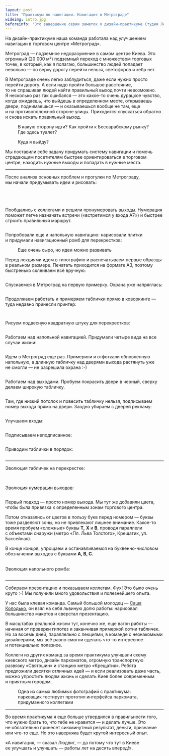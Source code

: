 ```yaml
---
layout: post
title: "Практикум по навигации. Навигация в Метрограде"
wideimg: intro.jpg
beforeinfo: 'Это завершение серии заметок о дизайн-практикуме Студии Лебедева. См. также: <a href="/blog/navigation-workshop/">день 1</a>, <a href="/blog/navigation-workshop-2/">дни 2–3</a>, <a href="/blog/navigation-workshop-3/">дни 4–8</a>.'
---
```


<p class="headline">На дизайн-практикуме наша команда работала над улучшением навигации в торговом центре «Метроград».</p>

Метроград — подземное недоразумение в самом центре Киева. Это огромный (20 000 м²) подземный переход с множеством торговых точек, в который, как я полагаю, большинство людей попадает невольно — по верху дорогу перейти нельзя, светофоров и зебр нет.

В Метрограде очень легко заблудиться, даже если нужно просто перейти дорогу. А если надо пройти большое расстояние, то не спрашивая людей найти правильный выход почти невозможно. Я несколько раз так ошибался — это какое-то очень дурацкое чувство, когда ожидаешь, что выйдешь в определенном месте, открываешь двери, поднимаешься — и оказываешься вообще не там, еще и на противоположной стороне улицы. Приходится спускаться обратно и снова искать правильный выход.

<!-- more -->

<figure>
  <img src="/i/metrograd/where-am-i.jpg" alt="">
  <figcaption>В какую сторону идти? Как пройти к Бессарабскому рынку? Где здесь туалет?</figcaption>
</figure>

<figure>
  <img src="/i/metrograd/exit.jpg" alt="">
  <figcaption>Куда я выйду?</figcaption>
</figure>

Мы поставили себе задачу придумать систему навигации и помочь страдающим посетителям быстрее ориентироваться в торговом центре, находить нужные выходы и попадать в нужные места.

* * *

После анализа основных проблем и прогулки по Метрограду, мы начали придумывать идеи и рисовать:

<figure>
  <img src="/i/metrograd/sketches.jpg" alt="">
</figure>

<figure>
  <img src="/i/metrograd/sketches-2.jpg" alt="">
</figure>

<figure>
  <img src="/i/metrograd/idea-route.jpg" alt="">
</figure>

<figure>
  <img src="/i/metrograd/exits.jpg" alt="">
</figure>

Пообщались с коллегами и решили пронумеровать выходы. Нумерация поможет легче назначать встречи («встретимся у входа A7») и быстрее строить правильный маршрут.

<figure>
  <img src="/i/metrograd/map.png" alt="">
</figure>


Попробовали еще и напольную навигацию: нарисовали плитки и придумали навигационный ромб для перекрестков:

<figure>
  <img src="/i/metrograd/floor.jpg" alt="">
  <figcaption>Еще очень сыро, но идеи можно развивать</figcaption>
</figure>


Перед лекциями идем в типографию и распечатываем первые образцы в реальном размере. Печатать приходится на формате А3, поэтому быстренько склеиваем всё вручную:

<figure>
  <img src="/i/metrograd/testing.jpg" alt="">
</figure>

Спускаемся в Метроград на первую примерку. Охрана уже напряглась:

<figure>
  <img src="/i/metrograd/trying-on.jpg" alt="">
</figure>

Продолжаем работать и примеряем таблички прямо в коворкинге — туда недавно принесли принтер:

<figure>
  <img src="/i/metrograd/trying-on-clockface.jpg" alt="">
</figure>

<figure>
  <img src="/i/metrograd/trying-on-clockface-exit.jpg" alt="">
</figure>

Рисуем подвесную квадратную штуку для перекрестков:

<figure>
  <img src="/i/metrograd/road-crossing.jpg" alt="">
</figure>

Работаем над напольной навигацией. Придумали четыре вида на все случаи жизни:

<figure class="out-of-width-960">
  <img src="/i/metrograd/floor-types.jpg" alt="">
</figure>

<!-- Кто-то принес пенокартон. Примеряем на нем напольную:

<figure>
  <img src="/i/metrograd/foamcore.jpg" alt="">
</figure> -->

Идем в Метроград еще раз. Примерили и отфоткали обновленную напольную, а длинную табличку над дверями выхода растянуть уже не смогли — не разрешила охрана :-)

<figure>
  <img src="/i/metrograd/trying-on-fail.jpg" alt="">
</figure>

Работаем над выходами. Пробуем покрасить двери в черный, сверху делаем широкую табличку.

<figure class="out-of-width-960">
  <img src="/i/metrograd/exits-inside.jpg" alt="">
</figure>

Там, где низкий потолок и повесить табличку нельзя, подписываем номер выхода прямо на двери. Заодно убираем с дверей рекламу:

<figure>
  <img src="/i/metrograd/low-exit.jpg" alt="">
</figure>

Улучшаем входы:

<figure class="out-of-width-960">
  <img src="/i/metrograd/entrance.jpg" alt="">
</figure>


Подписываем неподписанное:

<figure>
  <img src="/i/metrograd/entrance-2.jpg" alt="">
</figure>

Приводим таблички в порядок:

<figure>
  <img src="/i/metrograd/types.jpg" alt="">
</figure>


---


Эволюция табличек на перекрестке:

<figure class="">
  <img src="/i/metrograd/square-evolution.jpg" alt="">
</figure>

<br>
Эволюция нумерации выходов:

<figure class="out-of-width-960">
  <img src="/i/metrograd/exits-evolution.png" alt="">
</figure>

Первый подход — просто номер выхода. Мы тут же добавили цвета, чтобы была привязка к определенным зонам торгового центра.

Потом отказались от цветов в пользу букв перед номером — буквы тоже разделяют зоны, но не привлекают лишнее внимание. Какое-то время пробуем «сложные» буквы **T,** **X** и **B**, проводя параллели с объектами снаружи (метро «Пл. Льва Толстого», Крещатик, ул. Бассейная).

В конце концов, упрощаем и останавливаемся на буквенно-числовом обозначении выходов с буквами **A, B, C.**

<br>
Эволюция напольного ромба:

<figure class="out-of-width-960">
  <img src="/i/metrograd/floor-evolution.png" alt="">
</figure>

---

Собираем презентацию и показываем коллегам. Фух! Это было очень круто :-) Мы получили много удовольствия и полезнейшего опыта.

У нас была клевая команда. Самый большой молодец — [Саша Колодько](https://www.facebook.com/profile.php?id=100008047278802), он взял на себя львиную долю работы: нарисовал большинство макетов и сверстал презентацию.

В масштабах реальной жизни тут, конечно же, еще вагон работы — начиная от проверки гипотез и заканчивая примеркой сотни табличек. Но за восемь дней, параллельно с лекциями, в команде с незнакомыми дизайнерами, мы всё равно смогли сделать что-то интересное и потенциально полезное.

Коллеги из других команд за время практикума улучшали схему киевского метро, дизайн паркоматов, огромную транспортную развязку «Святошин» и станцию метро «Крещатик». Ребята предложили десятки отличных идей — и если реализовать даже часть, можно упростить людям жизнь и сделать Киев более современным и приятным городом.

<figure style="max-width: 560px;">
  <img src="/i/metrograd/parkomat.jpg" alt="">
  <figcaption>Одна из самых любимых фотографий с практикума: парковщик тестирует прототип интерфейса паркомата, придуманного коллегами</figcaption>
</figure>

---

Во время практикума я еще больше утвердился в правильности того, что нужно брать то, что тебе не нравится — и делать лучше. Это не обязательно принесет сиюминутный результат, деньги, признание или что-то еще. Но это наверняка будет крутой интересный опыт.

«А навигация, — сказал Людвиг, — да потому что тут в Киеве ее улучшать и улучшать — работы лет на десять вперед!».


<figure>
  <img src="/i/metrograd/thank-you.jpg" alt="">
</figure>
